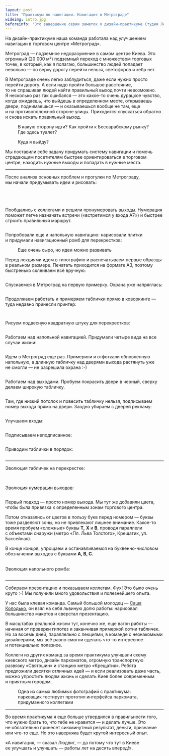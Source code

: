 ```yaml
---
layout: post
title: "Практикум по навигации. Навигация в Метрограде"
wideimg: intro.jpg
beforeinfo: 'Это завершение серии заметок о дизайн-практикуме Студии Лебедева. См. также: <a href="/blog/navigation-workshop/">день 1</a>, <a href="/blog/navigation-workshop-2/">дни 2–3</a>, <a href="/blog/navigation-workshop-3/">дни 4–8</a>.'
---
```


<p class="headline">На дизайн-практикуме наша команда работала над улучшением навигации в торговом центре «Метроград».</p>

Метроград — подземное недоразумение в самом центре Киева. Это огромный (20 000 м²) подземный переход с множеством торговых точек, в который, как я полагаю, большинство людей попадает невольно — по верху дорогу перейти нельзя, светофоров и зебр нет.

В Метрограде очень легко заблудиться, даже если нужно просто перейти дорогу. А если надо пройти большое расстояние, то не спрашивая людей найти правильный выход почти невозможно. Я несколько раз так ошибался — это какое-то очень дурацкое чувство, когда ожидаешь, что выйдешь в определенном месте, открываешь двери, поднимаешься — и оказываешься вообще не там, еще и на противоположной стороне улицы. Приходится спускаться обратно и снова искать правильный выход.

<!-- more -->

<figure>
  <img src="/i/metrograd/where-am-i.jpg" alt="">
  <figcaption>В какую сторону идти? Как пройти к Бессарабскому рынку? Где здесь туалет?</figcaption>
</figure>

<figure>
  <img src="/i/metrograd/exit.jpg" alt="">
  <figcaption>Куда я выйду?</figcaption>
</figure>

Мы поставили себе задачу придумать систему навигации и помочь страдающим посетителям быстрее ориентироваться в торговом центре, находить нужные выходы и попадать в нужные места.

* * *

После анализа основных проблем и прогулки по Метрограду, мы начали придумывать идеи и рисовать:

<figure>
  <img src="/i/metrograd/sketches.jpg" alt="">
</figure>

<figure>
  <img src="/i/metrograd/sketches-2.jpg" alt="">
</figure>

<figure>
  <img src="/i/metrograd/idea-route.jpg" alt="">
</figure>

<figure>
  <img src="/i/metrograd/exits.jpg" alt="">
</figure>

Пообщались с коллегами и решили пронумеровать выходы. Нумерация поможет легче назначать встречи («встретимся у входа A7») и быстрее строить правильный маршрут.

<figure>
  <img src="/i/metrograd/map.png" alt="">
</figure>


Попробовали еще и напольную навигацию: нарисовали плитки и придумали навигационный ромб для перекрестков:

<figure>
  <img src="/i/metrograd/floor.jpg" alt="">
  <figcaption>Еще очень сыро, но идеи можно развивать</figcaption>
</figure>


Перед лекциями идем в типографию и распечатываем первые образцы в реальном размере. Печатать приходится на формате А3, поэтому быстренько склеиваем всё вручную:

<figure>
  <img src="/i/metrograd/testing.jpg" alt="">
</figure>

Спускаемся в Метроград на первую примерку. Охрана уже напряглась:

<figure>
  <img src="/i/metrograd/trying-on.jpg" alt="">
</figure>

Продолжаем работать и примеряем таблички прямо в коворкинге — туда недавно принесли принтер:

<figure>
  <img src="/i/metrograd/trying-on-clockface.jpg" alt="">
</figure>

<figure>
  <img src="/i/metrograd/trying-on-clockface-exit.jpg" alt="">
</figure>

Рисуем подвесную квадратную штуку для перекрестков:

<figure>
  <img src="/i/metrograd/road-crossing.jpg" alt="">
</figure>

Работаем над напольной навигацией. Придумали четыре вида на все случаи жизни:

<figure class="out-of-width-960">
  <img src="/i/metrograd/floor-types.jpg" alt="">
</figure>

<!-- Кто-то принес пенокартон. Примеряем на нем напольную:

<figure>
  <img src="/i/metrograd/foamcore.jpg" alt="">
</figure> -->

Идем в Метроград еще раз. Примерили и отфоткали обновленную напольную, а длинную табличку над дверями выхода растянуть уже не смогли — не разрешила охрана :-)

<figure>
  <img src="/i/metrograd/trying-on-fail.jpg" alt="">
</figure>

Работаем над выходами. Пробуем покрасить двери в черный, сверху делаем широкую табличку.

<figure class="out-of-width-960">
  <img src="/i/metrograd/exits-inside.jpg" alt="">
</figure>

Там, где низкий потолок и повесить табличку нельзя, подписываем номер выхода прямо на двери. Заодно убираем с дверей рекламу:

<figure>
  <img src="/i/metrograd/low-exit.jpg" alt="">
</figure>

Улучшаем входы:

<figure class="out-of-width-960">
  <img src="/i/metrograd/entrance.jpg" alt="">
</figure>


Подписываем неподписанное:

<figure>
  <img src="/i/metrograd/entrance-2.jpg" alt="">
</figure>

Приводим таблички в порядок:

<figure>
  <img src="/i/metrograd/types.jpg" alt="">
</figure>


---


Эволюция табличек на перекрестке:

<figure class="">
  <img src="/i/metrograd/square-evolution.jpg" alt="">
</figure>

<br>
Эволюция нумерации выходов:

<figure class="out-of-width-960">
  <img src="/i/metrograd/exits-evolution.png" alt="">
</figure>

Первый подход — просто номер выхода. Мы тут же добавили цвета, чтобы была привязка к определенным зонам торгового центра.

Потом отказались от цветов в пользу букв перед номером — буквы тоже разделяют зоны, но не привлекают лишнее внимание. Какое-то время пробуем «сложные» буквы **T,** **X** и **B**, проводя параллели с объектами снаружи (метро «Пл. Льва Толстого», Крещатик, ул. Бассейная).

В конце концов, упрощаем и останавливаемся на буквенно-числовом обозначении выходов с буквами **A, B, C.**

<br>
Эволюция напольного ромба:

<figure class="out-of-width-960">
  <img src="/i/metrograd/floor-evolution.png" alt="">
</figure>

---

Собираем презентацию и показываем коллегам. Фух! Это было очень круто :-) Мы получили много удовольствия и полезнейшего опыта.

У нас была клевая команда. Самый большой молодец — [Саша Колодько](https://www.facebook.com/profile.php?id=100008047278802), он взял на себя львиную долю работы: нарисовал большинство макетов и сверстал презентацию.

В масштабах реальной жизни тут, конечно же, еще вагон работы — начиная от проверки гипотез и заканчивая примеркой сотни табличек. Но за восемь дней, параллельно с лекциями, в команде с незнакомыми дизайнерами, мы всё равно смогли сделать что-то интересное и потенциально полезное.

Коллеги из других команд за время практикума улучшали схему киевского метро, дизайн паркоматов, огромную транспортную развязку «Святошин» и станцию метро «Крещатик». Ребята предложили десятки отличных идей — и если реализовать даже часть, можно упростить людям жизнь и сделать Киев более современным и приятным городом.

<figure style="max-width: 560px;">
  <img src="/i/metrograd/parkomat.jpg" alt="">
  <figcaption>Одна из самых любимых фотографий с практикума: парковщик тестирует прототип интерфейса паркомата, придуманного коллегами</figcaption>
</figure>

---

Во время практикума я еще больше утвердился в правильности того, что нужно брать то, что тебе не нравится — и делать лучше. Это не обязательно принесет сиюминутный результат, деньги, признание или что-то еще. Но это наверняка будет крутой интересный опыт.

«А навигация, — сказал Людвиг, — да потому что тут в Киеве ее улучшать и улучшать — работы лет на десять вперед!».


<figure>
  <img src="/i/metrograd/thank-you.jpg" alt="">
</figure>
